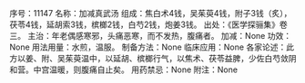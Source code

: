 序号：11147
名称：加减真武汤
组成：焦白术4钱，吴茱萸4钱，附子3钱（炙），茯苓4钱，延胡索3钱，槟榔2钱，白芍2钱，炮姜3钱。
出处：《医学探骊集》卷三。
主治：年老偶感寒邪，头痛恶寒，而不发热，腹痛者。
加减：None
功效：None
用法用量：水煎，温服。
制备方法：None
临床应用：None
各家论述：此方以姜、附、吴茱萸温中，以延胡、槟榔行气，以焦术、茯苓益脾，少佐白芍敛阴和营。中宫温暖，则腹痛自止矣。
用药禁忌：None
附注：None

